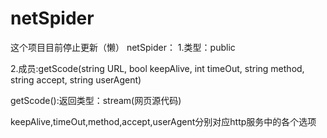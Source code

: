 # netSpider
这个项目目前停止更新（懒）
netSpider：
1.类型：public

2.成员:getScode(string URL, bool keepAlive, int timeOut, string method, string accept, string userAgent)	

getScode():返回类型：stream(网页源代码)

keepAlive,timeOut,method,accept,userAgent分别对应http服务中的各个选项
